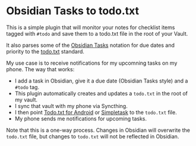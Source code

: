 # Obsidian Tasks to todo.txt

This is a simple plugin that will monitor your notes for checklist items tagged with `#todo` and save them to a todo.txt file in the root of your Vault.

It also parses some of the [Obsidian Tasks](https://obsidian-tasks-group.github.io/obsidian-tasks/) notation for due dates and priority to the [todo.txt](http://todotxt.org/) standard.

My use case is to receive notifications for my upcomning tasks on my phone. The way that works:
- I add a task in Obsidian, give it a due date (Obsidian Tasks style) and a `#todo` tag.
- This plugin automatically creates and updates a `todo.txt` in the root of my vault.
- I sync that vault with my phone via Syncthing.
- I then point [Todo.txt for Android](https://play.google.com/store/apps/details?id=net.c306.ttsuper) or [Simpletask](https://f-droid.org/packages/nl.mpcjanssen.simpletask/) to the `todo.txt` file.
- My phone sends me notifications for upcoming tasks.

Note that this is a one-way process. Changes in Obsidian will overwrite the `todo.txt` file, but changes to `todo.txt` will not be reflected in Obsidian.